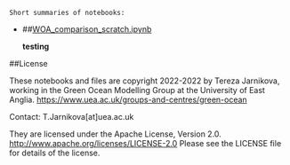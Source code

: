 
    Short summaries of notebooks:

* ##[WOA_comparison_scratch.ipynb](https://nbviewer.org/github/tjarnikova/SOZONE/blob/master/EVAL_output//WOA_comparison_scratch.ipynb)  
    
    **testing**  


##License

These notebooks and files are copyright 2022-2022
by Tereza Jarnikova, working in the Green Ocean Modelling Group
at the University of East Anglia. 
https://www.uea.ac.uk/groups-and-centres/green-ocean

Contact: T.Jarnikova[at]uea.ac.uk

They are licensed under the Apache License, Version 2.0.
http://www.apache.org/licenses/LICENSE-2.0
Please see the LICENSE file for details of the license.
